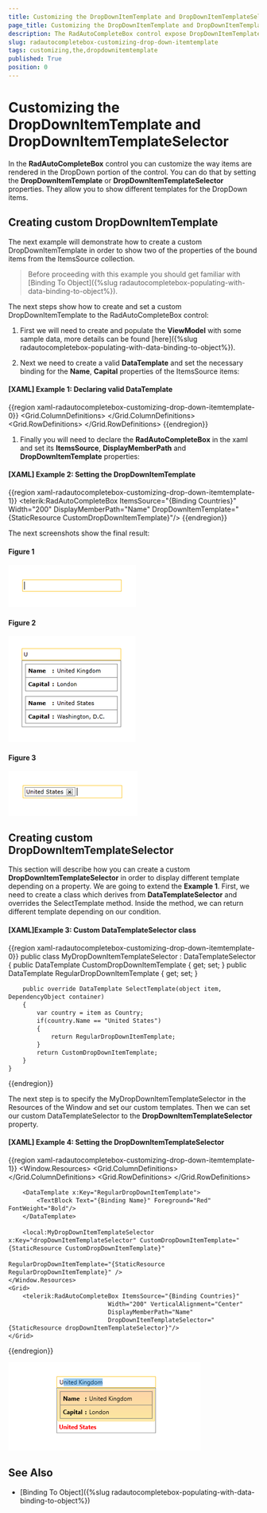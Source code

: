 ```yaml
---
title: Customizing the DropDownItemTemplate and DropDownItemTemplateSelector
page_title: Customizing the DropDownItemTemplate and DropDownItemTemplateSelector
description: The RadAutoCompleteBox control expose DropDownItemTemplate and DropDownItemTemplateSelector which can be used to customize the drop down item.
slug: radautocompletebox-customizing-drop-down-itemtemplate
tags: customizing,the,dropdownitemtemplate
published: True
position: 0
---
```


# Customizing the DropDownItemTemplate and DropDownItemTemplateSelector

In the __RadAutoCompleteBox__ control you can customize the way items are rendered in the DropDown portion of the control. You can do that by setting the __DropDownItemTemplate__ or __DropDownItemTemplateSelector__ properties. They allow you to show different templates for the DropDown items.

## Creating custom DropDownItemTemplate

The next example will demonstrate how to create a custom DropDownItemTemplate in order to show two of the properties of the bound items from the ItemsSource collection.

>Before proceeding with this example you should get familiar with [Binding To Object]({%slug radautocompletebox-populating-with-data-binding-to-object%}).

The next steps show how to create and set a custom DropDownItemTemplate to the RadAutoCompleteBox control:

1. First we will need to create and populate the __ViewModel__ with some sample data, more details can be found [here]({%slug radautocompletebox-populating-with-data-binding-to-object%}).

1. Next we need to create a valid __DataTemplate__ and set the necessary binding for the __Name__, __Capital__ properties of the ItemsSource items:

#### __[XAML] Example 1: Declaring valid DataTemplate__
{{region xaml-radautocompletebox-customizing-drop-down-itemtemplate-0}}
	<DataTemplate x:Key="CustomDropDownItemTemplate">
		<Border BorderBrush="Gray" BorderThickness="1" Margin="2">
			<Grid>
				<Grid.ColumnDefinitions>
					<ColumnDefinition Width="Auto"/>
					<ColumnDefinition Width="Auto"/>
					<ColumnDefinition Width="*"/>
				</Grid.ColumnDefinitions>
				<Grid.RowDefinitions>
					<RowDefinition/>
					<RowDefinition/>
					<RowDefinition/>
				</Grid.RowDefinitions>
				<TextBlock Grid.Column="0" Grid.Row="0"
							Margin="5"
							FontWeight="Bold"
							Text="Name" />
				<TextBlock Grid.Row="0" Grid.Column="1" Margin="0 5 0 0"
							Text=":"
							FontWeight="Bold"/>
				<TextBlock Grid.Column="2" Grid.Row="0" Margin="5"
							Text="{Binding Name}" />
				<Border BorderBrush="Gray" BorderThickness="0.5" Grid.Row="1" Grid.Column="0" Grid.ColumnSpan="3"/>
				<TextBlock Grid.Column="0" Grid.Row="2" Margin="5"
							FontWeight="Bold"
							Text="Capital" />
				<TextBlock Grid.Row="2" Grid.Column="1" Margin="0 5 0 0"
							Text=":"
							FontWeight="Bold"/>
				<TextBlock Grid.Column="2" Grid.Row="2" Margin="5"
							Text="{Binding Capital}" />
			</Grid>
		</Border>
	</DataTemplate>
{{endregion}}

1. Finally you will need to declare the __RadAutoCompleteBox__ in the xaml and set its __ItemsSource__, __DisplayMemberPath__ and __DropDownItemTemplate__ properties:

#### __[XAML] Example 2: Setting the DropDownItemTemplate__
{{region xaml-radautocompletebox-customizing-drop-down-itemtemplate-1}}
	<telerik:RadAutoCompleteBox ItemsSource="{Binding Countries}"
								Width="200"
								DisplayMemberPath="Name"
								DropDownItemTemplate="{StaticResource CustomDropDownItemTemplate}"/>
{{endregion}}

The next screenshots show the final result:
#### __Figure 1__
![radautocompletebox-customizing-drop-down-itemtemplate-1](images/radautocompletebox-customizing-drop-down-itemtemplate-1.png)

#### __Figure 2__
![radautocompletebox-customizing-drop-down-itemtemplate-2](images/radautocompletebox-customizing-drop-down-itemtemplate-2.png)

#### __Figure 3__
![radautocompletebox-customizing-drop-down-itemtemplate-3](images/radautocompletebox-customizing-drop-down-itemtemplate-3.png)

## Creating custom DropDownItemTemplateSelector

This section will describe how you can create a custom __DropDownItemTemplateSelector__ in order to display different template depending on a property. We are going to extend the __Example 1__. First, we need to create a class which derives from __DataTemplateSelector__ and overrides the SelectTemplate method. Inside the method, we can return different template depending on our condition.

#### __[XAML]Example 3: Custom DataTemplateSelector class__
{{region xaml-radautocompletebox-customizing-drop-down-itemtemplate-0}}
	public class MyDropDownItemTemplateSelector : DataTemplateSelector
	{
		public DataTemplate CustomDropDownItemTemplate { get; set; }
		public DataTemplate RegularDropDownItemTemplate { get; set; }
		
		public override DataTemplate SelectTemplate(object item, DependencyObject container)
		{
			var country = item as Country;
			if(country.Name == "United States")
			{
				return RegularDropDownItemTemplate;
			}
			return CustomDropDownItemTemplate;
		}
	}
{{endregion}}

The next step is to specify the MyDropDownItemTemplateSelector in the Resources of the Window and set our custom templates. Then we can set our custom DataTemplateSelector to the __DropDownItemTemplateSelector__ property.

#### __[XAML] Example 4: Setting the DropDownItemTemplateSelector__
{{region xaml-radautocompletebox-customizing-drop-down-itemtemplate-1}}
	<Window.Resources>
        <DataTemplate x:Key="CustomDropDownItemTemplate">
            <Border BorderBrush="Gray" BorderThickness="1" Margin="2">
                <Grid>
                    <Grid.ColumnDefinitions>
                        <ColumnDefinition Width="Auto"/>
                        <ColumnDefinition Width="Auto"/>
                        <ColumnDefinition Width="*"/>
                    </Grid.ColumnDefinitions>
                    <Grid.RowDefinitions>
                        <RowDefinition/>
                        <RowDefinition/>
                        <RowDefinition/>
                    </Grid.RowDefinitions>
                    <TextBlock Grid.Column="0" Grid.Row="0" 
                            Margin="5" 
                            FontWeight="Bold" 
                            Text="Name" />
                    <TextBlock Grid.Row="0" Grid.Column="1" Margin="0 5 0 0" 
                            Text=":" 
                            FontWeight="Bold"/>
                    <TextBlock Grid.Column="2" Grid.Row="0" Margin="5" 
                            Text="{Binding Name}" />
                    <Border BorderBrush="Gray" BorderThickness="0.5" Grid.Row="1" Grid.Column="0" Grid.ColumnSpan="3"/>
                    <TextBlock Grid.Column="0" Grid.Row="2" Margin="5" 
                            FontWeight="Bold" 
                            Text="Capital" />
                    <TextBlock Grid.Row="2" Grid.Column="1" Margin="0 5 0 0" 
                            Text=":" 
                            FontWeight="Bold"/>
                    <TextBlock Grid.Column="2" Grid.Row="2" Margin="5" 
                            Text="{Binding Capital}" />
                </Grid>
            </Border>
        </DataTemplate>

        <DataTemplate x:Key="RegularDropDownItemTemplate">
            <TextBlock Text="{Binding Name}" Foreground="Red" FontWeight="Bold"/>
        </DataTemplate>
        
        <local:MyDropDownItemTemplateSelector x:Key="dropDownItemTemplateSelector" CustomDropDownItemTemplate="{StaticResource CustomDropDownItemTemplate}"
                                              RegularDropDownItemTemplate="{StaticResource RegularDropDownItemTemplate}" />
    </Window.Resources>
    <Grid>
        <telerik:RadAutoCompleteBox ItemsSource="{Binding Countries}" 
                                Width="200" VerticalAlignment="Center"
                                DisplayMemberPath="Name" 
                                DropDownItemTemplateSelector="{StaticResource dropDownItemTemplateSelector}"/>
    </Grid>
{{endregion}}

![radautocompletebox-customizing-drop-down-itemtemplate-1](images/radautocompletebox-customizing-drop-down-itemtemplate-selector.png)

## See Also

 * [Binding To Object]({%slug radautocompletebox-populating-with-data-binding-to-object%})
